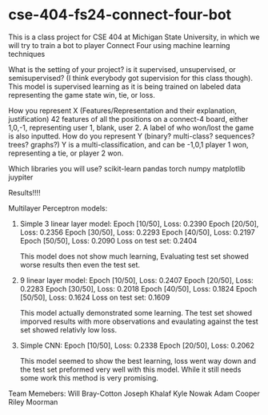 # cse-404-fs24-connect-four-bot
This is a class project for CSE 404 at Michigan State University, in which we will try to train a bot to player Connect Four using machine learning techniques

What is the setting of your project? is it supervised, unsupervised, or semisupervised? (I think everybody got supervision for this class though). 
    This model is supervised learning as it is being trained on labeled data representing the game state win, tie, or loss.

How you represent X (Features/Representation  and their explanation, justification)
    42 features of all the positions on a connect-4 board, either 1,0,-1, representing user 1, blank, user 2. A label of who won/lost the game is also inputted.
How do you represent Y (binary? multi-class? sequences? trees? graphs?)
    Y is a multi-classification, and can be -1,0,1  player 1 won, representing a tie, or player 2 won. 


Which libraries you will use?
    scikit-learn
    pandas
    torch
    numpy
    matplotlib
    juypiter




Results!!!!

Multilayer Perceptron models:

1. Simple 3 linear layer model:
    Epoch [10/50], Loss: 0.2390
    Epoch [20/50], Loss: 0.2356
    Epoch [30/50], Loss: 0.2293
    Epoch [40/50], Loss: 0.2197
    Epoch [50/50], Loss: 0.2090
    Loss on test set: 0.2404

    This model does not show much learning, Evaluating test set showed worse results then even the test set.

2. 9 linear layer model:
    Epoch [10/50], Loss: 0.2407
    Epoch [20/50], Loss: 0.2283
    Epoch [30/50], Loss: 0.2018
    Epoch [40/50], Loss: 0.1824
    Epoch [50/50], Loss: 0.1624
    Loss on test set: 0.1609

    This model actually demonstrated some learning. The test set showed imporved results with more observations and evaulating against the test set showed relativly low loss.

3. Simple CNN:
    Epoch [10/50], Loss: 0.2338
    Epoch [20/50], Loss: 0.2062

    This model seemed to show the best learning, loss went way down and the test set preformed very well with this model. While it still needs some work this method is very promising.




Team Memebers:
Will Bray-Cotton
Joseph Khalaf
Kyle Nowak
Adam Cooper
Riley Moorman
